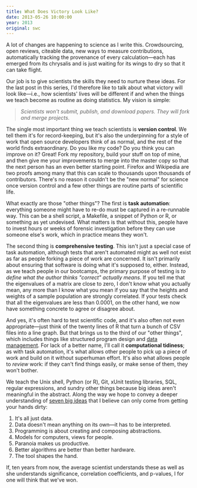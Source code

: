 ```yaml
---
title: What Does Victory Look Like?
date: 2013-05-26 10:00:00
year: 2013
original: swc
---
```

<p>
  A lot of changes are happening to science as I write this.
  Crowdsourcing,
  open reviews,
  citeable data,
  new ways to measure contributions,
  automatically tracking the provenance of every calculation&mdash;each
  has emerged from its chrysalis and is just waiting for its wings to dry
  so that it can take flight.
</p>
<p>
  Our job is to give scientists the skills they need to nurture these ideas.
  For the last post in this series,
  I'd therefore like to talk about what victory will look like&mdash;i.e.,
  how scientists' lives will be different
  if and when the things we teach become as routine as doing statistics.
  My vision is simple:
</p>
<blockquote><em>
  Scientists won't submit, publish, and download papers.
  They will fork and merge projects.
</em></blockquote>
<p>
  The single most important thing we teach scientists is <strong>version control</strong>.
  We tell them it's for record-keeping,
  but it's also the underpinning for a style of work that open source developers think of as normal,
  and the rest of the world finds extraordinary.
  Do you like my code?
  Do you think you can improve on it?
  Great!
  Fork my repository,
  build your stuff on top of mine,
  and then give me your improvements to merge into the master copy
  so that the next person has an even better starting point.
  Firefox and Wikipedia are two proofs among many
  that this can scale to thousands upon thousands of contributors.
  There's no reason it couldn't be the "new normal" for science
  once version control and a few other things are routine parts of scientific life.
</p>
<p>
  What exactly are those "other things"?
  The first is <strong>task automation</strong>:
  everything someone might have to re-do
  must be captured in a re-runnable way.
  This can be a shell script,
  a Makefile,
  a snippet of Python or R,
  or something as yet undevised.
  What matters is that without this,
  people have to invest hours or weeks of forensic investigation before they can use someone else's work,
  which in practice means they won't.
</p>
<p>
  The second thing is <strong>comprehensive testing</strong>.
  This isn't just a special case of task automation,
  although tests that aren't automated might as well not exist
  as far as people forking a piece of work are concerned.
  It isn't primarily about ensuring that software is doing what it's supposed to,
  either.
  Instead,
  as we teach people in our bootcamps,
  the primary purpose of testing is
  <em>to define what the author thinks "correct" actually means</em>.
  If you tell me that the eigenvalues of a matrix are close to zero,
  I don't know what you actually mean,
  any more than I know what you mean if you say that
  the heights and weights of a sample population are strongly correlated.
  If your tests check that all the eigenvalues are less than 0.0001,
  on the other hand,
  we now have something concrete to agree or disagree about.
</p>
<p>
  And yes,
  it's often hard to test scientific code,
  and it's also often not even appropriate&mdash;just think of
  the twenty lines of R that turn a bunch of CSV files into a line graph.
  But that brings us to the third of our "other things",
  which includes things like structured program design
  and <a href="http://www.ploscompbiol.org/article/info%3Adoi%2F10.1371%2Fjournal.pcbi.1000424">data management</a>.
  For lack of a better name,
  I'll call it <strong>computational tidiness</strong>;
  as with task automation,
  it's what allows other people to pick up a piece of work and build on it
  without superhuman effort.
  It's also what allows people to <em>review</em> work:
  if they can't find things easily,
  or make sense of them,
  they won't bother.
</p>
<p>
  We teach the Unix shell,
  Python (or R),
  Git,
  xUnit testing libraries,
  SQL,
  regular expressions,
  and sundry other things
  because big ideas aren't meaningful in the abstract.
  Along the way
  we hope to convey a deeper understanding of
  <a href="{{site.baseurl}}/lessons/previous/#softeng">seven big ideas</a>
  that I believe can only come from getting your hands dirty:
</p>
<ol>
  <li>It's all just data.</li>
  <li>Data doesn't mean anything on its own&mdash;it has to be interpreted.</li>
  <li>Programming is about creating and composing abstractions.</li>
  <li>Models for computers, views for people.</li>
  <li>Paranoia makes us productive.</li>
  <li>Better algorithms are better than better hardware.</li>
  <li>The tool shapes the hand.</li>
</ol>
<p>
  If,
  ten years from now,
  the average scientist understands these as well as she understands significance,
  correlation coefficients,
  and p-values,
  I for one will think that we've won.
</p>

